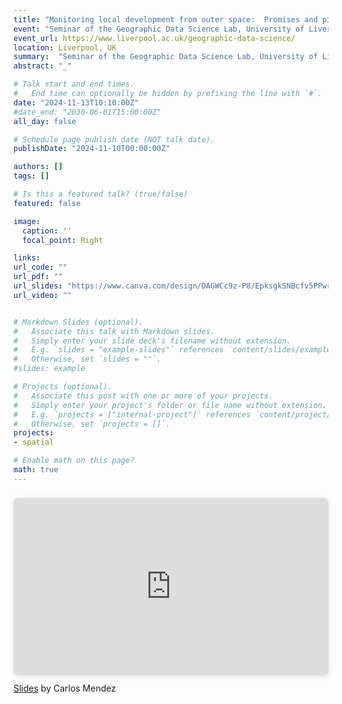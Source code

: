 ```yaml
---
title: "Monitoring local development from outer space:  Promises and pitfalls of satellite nighttime lights"
event: "Seminar of the Geographic Data Science Lab, University of Liverpool"  
event_url: https://www.liverpool.ac.uk/geographic-data-science/
location: Liverpool, UK
summary:  "Seminar of the Geographic Data Science Lab, University of Liverpool"    
abstract: "_"

# Talk start and end times.
#   End time can optionally be hidden by prefixing the line with `#`.
date: "2024-11-13T10:10:00Z"
#date_end: "2030-06-01T15:00:00Z"
all_day: false

# Schedule page publish date (NOT talk date).
publishDate: "2024-11-10T00:00:00Z"

authors: []
tags: []

# Is this a featured talk? (true/false)
featured: false

image:
  caption: ''
  focal_point: Right

links:
url_code: ""
url_pdf: ""
url_slides: "https://www.canva.com/design/DAGWCc9z-P8/EpksgkSNBcfv5PPwrN1xPQ/view?utm_content=DAGWCc9z-P8&utm_campaign=designshare&utm_medium=link&utm_source=editor"
url_video: ""


# Markdown Slides (optional).
#   Associate this talk with Markdown slides.
#   Simply enter your slide deck's filename without extension.
#   E.g. `slides = "example-slides"` references `content/slides/example-slides.md`.
#   Otherwise, set `slides = ""`.
#slides: example

# Projects (optional).
#   Associate this post with one or more of your projects.
#   Simply enter your project's folder or file name without extension.
#   E.g. `projects = ["internal-project"]` references `content/project/deep-learning/index.md`.
#   Otherwise, set `projects = []`.
projects:
- spatial

# Enable math on this page?
math: true
---
```



<div style="position: relative; width: 100%; height: 0; padding-top: 56.2500%;
 padding-bottom: 0; box-shadow: 0 2px 8px 0 rgba(63,69,81,0.16); margin-top: 1.6em; margin-bottom: 0.9em; overflow: hidden;
 border-radius: 8px; will-change: transform;">
  <iframe loading="lazy" style="position: absolute; width: 100%; height: 100%; top: 0; left: 0; border: none; padding: 0;margin: 0;"
    src="https://www.canva.com/design/DAGWCc9z-P8/zD8psK2f29A1won0WoqQ7Q/view?embed" allowfullscreen="allowfullscreen" allow="fullscreen">
  </iframe>
</div>
<a href="https:&#x2F;&#x2F;www.canva.com&#x2F;design&#x2F;DAGWCc9z-P8&#x2F;zD8psK2f29A1won0WoqQ7Q&#x2F;view?utm_content=DAGWCc9z-P8&amp;utm_campaign=designshare&amp;utm_medium=embeds&amp;utm_source=link" target="_blank" rel="noopener">Slides</a> by Carlos Mendez



